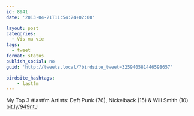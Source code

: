 ```yaml
---
id: 8941
date: '2013-04-21T11:54:24+02:00'

layout: post
categories:
  - Vis ma vie
tags:
  - tweet
format: status
publish_social: no
guid: 'http://tweets.local/?birdsite_tweet=325940581446598657'

birdsite_hashtags:
    - lastfm
---
```


My Top 3 #lastfm Artists: Daft Punk (76), Nickelback (15) &amp; Will Smith (10) [bit.ly/949ntJ](http://bit.ly/949ntJ)